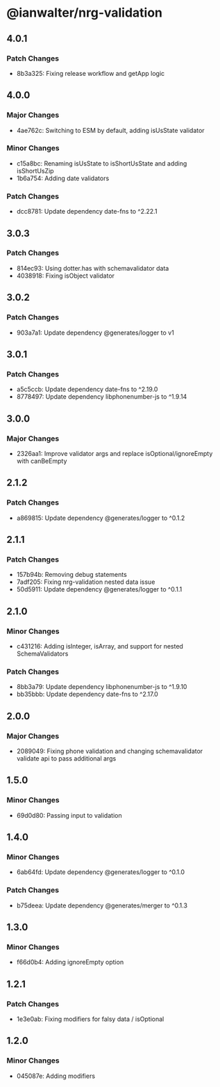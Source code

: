 # @ianwalter/nrg-validation

## 4.0.1

### Patch Changes

- 8b3a325: Fixing release workflow and getApp logic

## 4.0.0

### Major Changes

- 4ae762c: Switching to ESM by default, adding isUsState validator

### Minor Changes

- c15a8bc: Renaming isUsState to isShortUsState and adding isShortUsZip
- 1b6a754: Adding date validators

### Patch Changes

- dcc8781: Update dependency date-fns to ^2.22.1

## 3.0.3

### Patch Changes

- 814ec93: Using dotter.has with schemavalidator data
- 4038918: Fixing isObject validator

## 3.0.2

### Patch Changes

- 903a7a1: Update dependency @generates/logger to v1

## 3.0.1

### Patch Changes

- a5c5ccb: Update dependency date-fns to ^2.19.0
- 8778497: Update dependency libphonenumber-js to ^1.9.14

## 3.0.0

### Major Changes

- 2326aa1: Improve validator args and replace isOptional/ignoreEmpty with canBeEmpty

## 2.1.2

### Patch Changes

- a869815: Update dependency @generates/logger to ^0.1.2

## 2.1.1

### Patch Changes

- 157b94b: Removing debug statements
- 7adf205: Fixing nrg-validation nested data issue
- 50d5911: Update dependency @generates/logger to ^0.1.1

## 2.1.0

### Minor Changes

- c431216: Adding isInteger, isArray, and support for nested SchemaValidators

### Patch Changes

- 8bb3a79: Update dependency libphonenumber-js to ^1.9.10
- bb35bbb: Update dependency date-fns to ^2.17.0

## 2.0.0

### Major Changes

- 2089049: Fixing phone validation and changing schemavalidator validate api to pass additional args

## 1.5.0

### Minor Changes

- 69d0d80: Passing input to validation

## 1.4.0

### Minor Changes

- 6ab64fd: Update dependency @generates/logger to ^0.1.0

### Patch Changes

- b75deea: Update dependency @generates/merger to ^0.1.3

## 1.3.0

### Minor Changes

- f66d0b4: Adding ignoreEmpty option

## 1.2.1

### Patch Changes

- 1e3e0ab: Fixing modifiers for falsy data / isOptional

## 1.2.0

### Minor Changes

- 045087e: Adding modifiers
